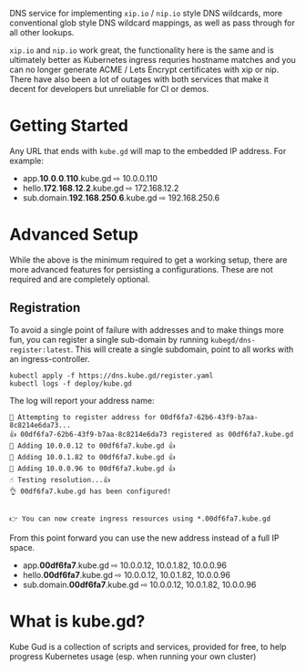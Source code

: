 
DNS service for implementing ``xip.io`` / ``nip.io`` style DNS wildcards,
more conventional glob style DNS wildcard mappings, as well as pass through
for all other lookups.

``xip.io`` and ``nip.io`` work great, the functionality here is the same
and is ultimately better as Kubernetes ingress requries hostname matches
and you can no longer generate ACME / Lets Encrypt certificates with xip
or nip. There have also been a lot of outages with both services that
make it decent for developers but unreliable for CI or demos.

# Getting Started

Any URL that ends with `kube.gd` will map to the embedded IP address.
For example:

<ul class="code">
  <li>          app.<strong>10</strong>.<strong>0</strong>.<strong>0</strong>.<strong>110</strong>.kube.gd ⇨ 10.0.0.110</li>
  <li>      hello.<strong>172</strong>.<strong>168</strong>.<strong>12</strong>.<strong>2</strong>.kube.gd ⇨ 172.168.12.2</li>
  <li>sub.domain.<strong>192</strong>.<strong>168</strong>.<strong>250</strong>.<strong>6</strong>.kube.gd ⇨ 192.168.250.6</li>
</ul>

# Advanced Setup

While the above is the minimum required to get a working setup, there are more
advanced features for persisting a configurations. These are not required and
are completely optional.

## Registration

To avoid a single point of failure with addresses and to make things more
fun, you can register a single sub-domain by running ``kubegd/dns-register:latest``.
This will create a single subdomain, point to all works with an ingress-controller.

```
kubectl apply -f https://dns.kube.gd/register.yaml
kubectl logs -f deploy/kube.gd
```

The log will report your address name:

```
👋 Attempting to register address for 00df6fa7-62b6-43f9-b7aa-8c8214e6da73...
👍 00df6fa7-62b6-43f9-b7aa-8c8214e6da73 registered as 00df6fa7.kube.gd
💪 Adding 10.0.0.12 to 00df6fa7.kube.gd 👍
💪 Adding 10.0.1.82 to 00df6fa7.kube.gd 👍
💪 Adding 10.0.0.96 to 00df6fa7.kube.gd 👍
☝ Testing resolution...👍
👌 00df6fa7.kube.gd has been configured!


👉 You can now create ingress resources using *.00df6fa7.kube.gd
```

From this point forward you can use the new address instead of a full IP space.

<ul class="code">
  <li>       app.<strong>00df6fa7</strong>.kube.gd ⇨ 10.0.0.12, 10.0.1.82, 10.0.0.96</li>
  <li>     hello.<strong>00df6fa7</strong>.kube.gd ⇨ 10.0.0.12, 10.0.1.82, 10.0.0.96</li>
  <li>sub.domain.<strong>00df6fa7</strong>.kube.gd ⇨ 10.0.0.12, 10.0.1.82, 10.0.0.96</li>
</ul>

# What is kube.gd?

Kube Gud is a collection of scripts and services, provided for free, to help
progress Kubernetes usage (esp. when running your own cluster)
